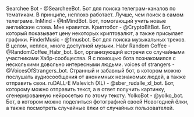 Searchee Bot - @SearcheeBot. Бот для поиска телеграм-каналов по тематикам. В принципе, неплохо работает. Лучше, чем поиск в самом телеграме.
InMind - @InMindBot. Бот, помогающий учить новые английские слова. Мне нравится.
Криптобот - @CryptoBitBot. Бот, который показывает цену некоторых криптовалют, а также присылает графики.
FinderMusic - @fmusbot. Бот для поиска музыкальных треков. В целом, неплох, много доступной музыки.
Habr Random Coffee - @RandomCoffee_Habr_bot. Бот, организующий встречи со случайными участниками Хабр-сообщества. Я с помощью бота познакомился с несколькими довольно интересными людьми.
voices of strangers - @VoicesOfStrangers_bot. Странный и забавный бот, в котором можно послушать аудиосообщения от анонимных незнакомых людей, а также отправить свои.
ruDALL-E Malevich (XL) - @sber_rudalle_xl_bot. Бот, которому можно отправить текст, а в ответ получить картинку, сгенерированную нейросетью по этому тексту.
YolkoBot - @yolko_bot. Бот, в котором можно поделиться фотографией своей Новогодней ёлки, а также посмотреть случайные ёлки от случайных пользователей.
